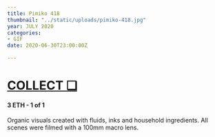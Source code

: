 ```yaml
---
title: Pimiko 418
thumbnail: "../static/uploads/pimiko-418.jpg"
year: JULY 2020
categories:
- GIF
date: 2020-06-30T23:00:00Z

---
```

# [COLLECT ❑](https://knownorigin.io/gallery/197125-pimiko-418 "Pimiko 418")

#### **3 ETH  - 1 of 1**

Organic visuals created with fluids, inks and household ingredients. All scenes were filmed with a 100mm macro lens.